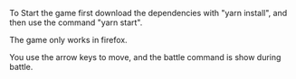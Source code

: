 To Start the game first download the dependencies with "yarn install", and then use the command "yarn start".

The game only works in firefox.

You use the arrow keys to move, and the battle command is show during battle.